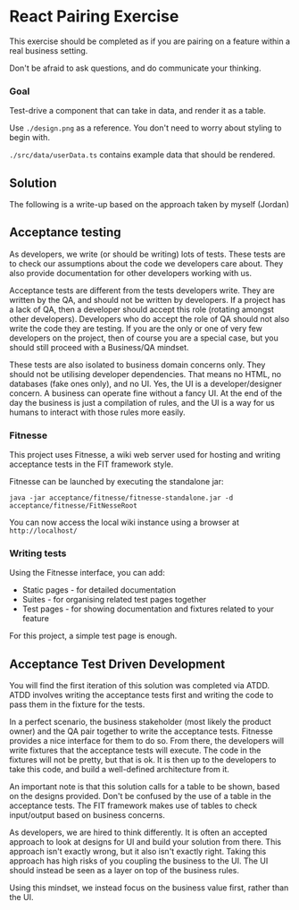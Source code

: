 # React Pairing Exercise

This exercise should be completed as if you are pairing on a feature within a real business setting.

Don't be afraid to ask questions, and do communicate your thinking.

### Goal

Test-drive a component that can take in data, and render it as a table.

Use `./design.png` as a reference. You don't need to worry about styling to begin with.

`./src/data/userData.ts` contains example data that should be rendered.

## Solution

The following is a write-up based on the approach taken by myself (Jordan)

## Acceptance testing

As developers, we write (or should be writing) lots of tests. These tests are to check our assumptions about the code we 
developers care about. They also provide documentation for other developers working with us.

Acceptance tests are different from the tests developers write. They are written by the QA, and should not be written
by developers. If a project has a lack of QA, then a developer should accept this role (rotating amongst other developers).
Developers who do accept the role of QA should not also write the code they are testing. If you are the only or one of very few
developers on the project, then of course you are a special case, but you should still proceed with a Business/QA mindset.

These tests are also isolated to business domain concerns only. They should not be utilising developer dependencies. That means
no HTML, no databases (fake ones only), and no UI. Yes, the UI is a developer/designer concern. A business can operate fine without
a fancy UI. At the end of the day the business is just a compilation of rules, and the UI is a way for us humans to interact with those
rules more easily.

### Fitnesse

This project uses Fitnesse, a wiki web server used for hosting and writing acceptance tests in the FIT framework style.

Fitnesse can be launched by executing the standalone jar:

``java -jar acceptance/fitnesse/fitnesse-standalone.jar -d acceptance/fitnesse/FitNesseRoot``

You can now access the local wiki instance using a browser at ``http://localhost/``

### Writing tests

Using the Fitnesse interface, you can add: 
- Static pages - for detailed documentation
- Suites - for organising related test pages together
- Test pages - for showing documentation and fixtures related to your feature

For this project, a simple test page is enough.

## Acceptance Test Driven Development

You will find the first iteration of this solution was completed via ATDD. ATDD involves writing the acceptance tests 
first and writing the code to pass them in the fixture for the tests.

In a perfect scenario, the business stakeholder (most likely the product owner) and the QA pair together to write the 
acceptance tests. Fitnesse provides a nice interface for them to do so. From there, the developers will write fixtures 
that the acceptance tests will execute. The code in the fixtures will not be pretty, but that is ok. It is then up to 
the developers to take this code, and build a well-defined architecture from it.

An important note is that this solution calls for a table to be shown, based on the designs provided. Don't be confused by the 
use of a table in the acceptance tests. The FIT framework makes use of tables to check input/output based on business concerns.

As developers, we are hired to think differently. It is often an accepted approach to look at designs for UI and build your solution
from there. This approach isn't exactly wrong, but it also isn't exactly right. Taking this approach has high risks of you coupling
the business to the UI. The UI should instead be seen as a layer on top of the business rules.

Using this mindset, we instead focus on the business value first, rather than the UI. 